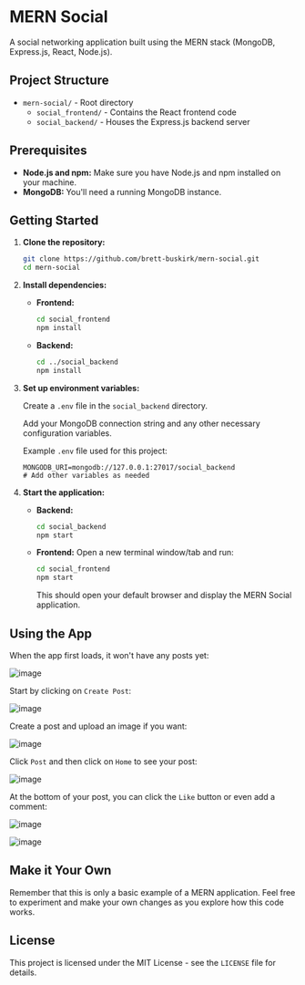 # MERN Social

A social networking application built using the MERN stack (MongoDB, Express.js, React, Node.js).

## Project Structure

* `mern-social/` - Root directory
    * `social_frontend/` - Contains the React frontend code
    * `social_backend/` - Houses the Express.js backend server

## Prerequisites

* **Node.js and npm:** Make sure you have Node.js and npm installed on your machine.
* **MongoDB:** You'll need a running MongoDB instance.

## Getting Started

1. **Clone the repository:**

   ```bash
   git clone https://github.com/brett-buskirk/mern-social.git
   cd mern-social

2. **Install dependencies:**

    * **Frontend:**

        ```bash
        cd social_frontend
        npm install
        ```

    * **Backend:**

        ```bash
        cd ../social_backend
        npm install
        ```

3. **Set up environment variables:**

    Create a `.env` file in the `social_backend` directory.

    Add your MongoDB connection string and any other necessary configuration variables.

    Example `.env` file used for this project:

    ```
    MONGODB_URI=mongodb://127.0.0.1:27017/social_backend
    # Add other variables as needed
    ```

4. **Start the application:**

    * **Backend:**

        ```bash
        cd social_backend
        npm start
        ```

    * **Frontend:** Open a new terminal window/tab and run:

        ```bash
        cd social_frontend
        npm start
        ```

        This should open your default browser and display the MERN Social application.

## Using the App

When the app first loads, it won't have any posts yet:

![image](https://github.com/user-attachments/assets/9b989a43-8407-4d78-acc8-8b54771f172f)

Start by clicking on `Create Post`:

![image](https://github.com/user-attachments/assets/a7d510aa-febb-4863-8f86-dcf52b43a2fe)

Create a post and upload an image if you want:

![image](https://github.com/user-attachments/assets/098764b7-4c28-4e7c-96b1-8fc05d541740)

Click `Post` and then click on `Home` to see your post:

![image](https://github.com/user-attachments/assets/741b93fb-ee33-4792-bd13-2f70d6bb2f61)

At the bottom of your post, you can click the `Like` button or even add a comment:

![image](https://github.com/user-attachments/assets/1ae30b50-c251-4e5e-bc0f-d60efbade0b5)

![image](https://github.com/user-attachments/assets/641d2ead-cf5c-41e8-b0a8-c9209a1b3e8b)

## Make it Your Own

Remember that this is only a basic example of a MERN application. Feel free to experiment and make your own changes as you explore how this code works.

## License

This project is licensed under the MIT License - see the `LICENSE` file for details.
